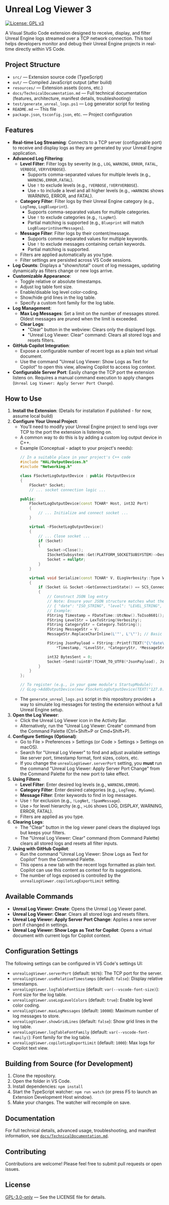 # Unreal Log Viewer 3

[![License: GPL v3](https://img.shields.io/badge/License-GPLv3-blue.svg)](https://www.gnu.org/licenses/gpl-3.0)

A Visual Studio Code extension designed to receive, display, and filter Unreal Engine logs streamed over a TCP network connection. This tool helps developers monitor and debug their Unreal Engine projects in real-time directly within VS Code.

## Project Structure

- `src/` — Extension source code (TypeScript)
- `out/` — Compiled JavaScript output (after build)
- `resources/` — Extension assets (icons, etc.)
- `docs/TechnicalDocumentation.md` — Full technical documentation (features, architecture, manifest details, troubleshooting)
- `test/generate_unreal_logs.ps1` — Log generator script for testing
- `README.md` — This file
- `package.json`, `tsconfig.json`, etc. — Project configuration

## Features

*   **Real-time Log Streaming**: Connects to a TCP server (configurable port) to receive and display logs as they are generated by your Unreal Engine application.
*   **Advanced Log Filtering**:
    *   **Level Filter**: Filter logs by severity (e.g., `LOG`, `WARNING`, `ERROR`, `FATAL`, `VERBOSE`, `VERYVERBOSE`).
        *   Supports comma-separated values for multiple levels (e.g., `WARNING,ERROR,FATAL`).
        *   Use `!` to exclude levels (e.g., `!VERBOSE,!VERYVERBOSE`).
        *   Use `>` to include a level and all higher levels (e.g., `>WARNING` shows WARNING, ERROR, and FATAL).
    *   **Category Filter**: Filter logs by their Unreal Engine category (e.g., `LogTemp`, `LogBlueprint`).
        *   Supports comma-separated values for multiple categories.
        *   Use `!` to exclude categories (e.g., `!LogNet`).
        *   Partial matching is supported (e.g., `Blueprint` will match `LogBlueprintUserMessages`).
    *   **Message Filter**: Filter logs by their content/message.
        *   Supports comma-separated values for multiple keywords.
        *   Use `!` to exclude messages containing certain keywords.
        *   Partial matching is supported.
    *   Filters are applied automatically as you type.
    *   Filter settings are persisted across VS Code sessions.
*   **Log Counts**: Displays a "shown/total" count of log messages, updating dynamically as filters change or new logs arrive.
*   **Customizable Appearance**:
    *   Toggle relative or absolute timestamps.
    *   Adjust log table font size.
    *   Enable/disable log level color-coding.
    *   Show/hide grid lines in the log table.
    *   Specify a custom font family for the log table.
*   **Log Management**:
    *   **Max Log Messages**: Set a limit on the number of messages stored. Oldest messages are pruned when the limit is exceeded.
    *   **Clear Logs**:
        *   "Clear" button in the webview: Clears only the displayed logs.
        *   "Unreal Log Viewer: Clear" command: Clears all stored logs and resets filters.
*   **GitHub Copilot Integration**:
    *   Expose a configurable number of recent logs as a plain text virtual document.
    *   Use the command "Unreal Log Viewer: Show Logs as Text for Copilot" to open this view, allowing Copilot to access log context.
*   **Configurable Server Port**: Easily change the TCP port the extension listens on. Requires a manual command execution to apply changes (`Unreal Log Viewer: Apply Server Port Change`).

## How to Use

1.  **Install the Extension**: (Details for installation if published - for now, assume local build)
2.  **Configure Your Unreal Project**:
    *   You'll need to modify your Unreal Engine project to send logs over TCP to the port the extension is listening on.
    *   A common way to do this is by adding a custom log output device in C++.
    *   Example (Conceptual - adapt to your project's needs):
        ```cpp
        // In a suitable place in your project's C++ code
        #include "HAL/OutputDevices.h"
        #include "Networking.h"

        class FSocketLogOutputDevice : public FOutputDevice
        {
            FSocket* Socket;
            // ... socket connection logic ...

        public:
            FSocketLogOutputDevice(const TCHAR* Host, int32 Port)
            {
                // ... Initialize and connect socket ...
            }

            virtual ~FSocketLogOutputDevice()
            {
                // ... Close socket ...
                if (Socket)
                {
                    Socket->Close();
                    ISocketSubsystem::Get(PLATFORM_SOCKETSUBSYSTEM)->DestroySocket(Socket);
                    Socket = nullptr;
                }
            }

            virtual void Serialize(const TCHAR* V, ELogVerbosity::Type Verbosity, const FName& Category) override
            {
                if (Socket && Socket->GetConnectionState() == SCS_Connected)
                {
                    // Construct JSON log entry
                    // Note: Ensure your JSON structure matches what the extension expects:
                    // { "date": "ISO_STRING", "level": "LEVEL_STRING", "category": "CATEGORY_STRING", "message": "MESSAGE_STRING" }
                    // Example:
                    FString Timestamp = FDateTime::UtcNow().ToIso8601();
                    FString LevelStr = LexToString(Verbosity);
                    FString CategoryStr = Category.ToString();
                    FString MessageStr = V;
                    MessageStr.ReplaceCharInline(L'"', L'\"'); // Basic escaping for quotes in message

                    FString JsonPayload = FString::Printf(TEXT("{\"date\":\"%s\",\"level\":\"%s\",\"category\":\"%s\",\"message\":\"%s\"}\n"),
                        *Timestamp, *LevelStr, *CategoryStr, *MessageStr);

                    int32 BytesSent = 0;
                    Socket->Send((uint8*)TCHAR_TO_UTF8(*JsonPayload), JsonPayload.Len(), BytesSent);
                }
            }
        };

        // To register (e.g., in your game module's StartupModule):
        // GLog->AddOutputDevice(new FSocketLogOutputDevice(TEXT("127.0.0.1"), 9876)); // Use configured port
        ```
    *   The `generate_unreal_logs.ps1` script in this repository provides a way to simulate log messages for testing the extension without a full Unreal Engine setup.
3.  **Open the Log Viewer**:
    *   Click the Unreal Log Viewer icon in the Activity Bar.
    *   Alternatively, run the "Unreal Log Viewer: Create" command from the Command Palette (Ctrl+Shift+P or Cmd+Shift+P).
4.  **Configure Settings (Optional)**:
    *   Go to File > Preferences > Settings (or Code > Settings > Settings on macOS).
    *   Search for "Unreal Log Viewer" to find and adjust available settings like server port, timestamp format, font sizes, colors, etc.
    *   If you change the `unrealLogViewer.serverPort` setting, you **must** run the command "Unreal Log Viewer: Apply Server Port Change" from the Command Palette for the new port to take effect.
5.  **Using Filters**:
    *   **Level Filter**: Enter desired log levels (e.g., `WARNING,ERROR`).
    *   **Category Filter**: Enter desired categories (e.g., `LogTemp, MyGame`).
    *   **Message Filter**: Enter keywords to find in log messages.
    *   Use `!` for exclusion (e.g., `!LogNet`, `!SpamMessage`).
    *   Use `>` for level hierarchy (e.g., `>LOG` shows LOG, DISPLAY, WARNING, ERROR, FATAL).
    *   Filters are applied as you type.
6.  **Clearing Logs**:
    *   The "Clear" button in the log viewer panel clears the displayed logs but keeps your filters.
    *   The "Unreal Log Viewer: Clear" command (from Command Palette) clears all stored logs and resets all filter inputs.
7.  **Using with GitHub Copilot**:
    *   Run the command "Unreal Log Viewer: Show Logs as Text for Copilot" from the Command Palette.
    *   This opens a new tab with the recent logs formatted as plain text. Copilot can use this content as context for its suggestions.
    *   The number of logs exposed is controlled by the `unrealLogViewer.copilotLogExportLimit` setting.

## Available Commands

*   **Unreal Log Viewer: Create**: Opens the Unreal Log Viewer panel.
*   **Unreal Log Viewer: Clear**: Clears all stored logs and resets filters.
*   **Unreal Log Viewer: Apply Server Port Change**: Applies a new server port if changed in settings.
*   **Unreal Log Viewer: Show Logs as Text for Copilot**: Opens a virtual document with current logs for Copilot context.

## Configuration Settings

The following settings can be configured in VS Code's settings UI:

*   `unrealLogViewer.serverPort` (default: `9876`): The TCP port for the server.
*   `unrealLogViewer.useRelativeTimestamps` (default: `false`): Display relative timestamps.
*   `unrealLogViewer.logTableFontSize` (default: `var(--vscode-font-size)`): Font size for the log table.
*   `unrealLogViewer.useLogLevelColors` (default: `true`): Enable log level color coding.
*   `unrealLogViewer.maxLogMessages` (default: `10000`): Maximum number of log messages to store.
*   `unrealLogViewer.showGridLines` (default: `false`): Show grid lines in the log table.
*   `unrealLogViewer.logTableFontFamily` (default: `var(--vscode-font-family)`): Font family for the log table.
*   `unrealLogViewer.copilotLogExportLimit` (default: `1000`): Max logs for Copilot text view.

## Building from Source (for Development)

1.  Clone the repository.
2.  Open the folder in VS Code.
3.  Install dependencies: `npm install`
4.  Start the TypeScript watcher: `npm run watch` (or press F5 to launch an Extension Development Host window).
5.  Make your changes. The watcher will recompile on save.

## Documentation

For full technical details, advanced usage, troubleshooting, and manifest information, see [`docs/TechnicalDocumentation.md`](docs/TechnicalDocumentation.md).

## Contributing

Contributions are welcome! Please feel free to submit pull requests or open issues.

## License

[GPL-3.0-only](LICENSE) — See the LICENSE file for details.

